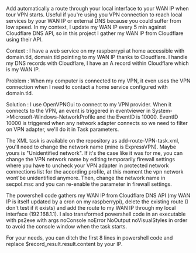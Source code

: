 Add automatically a route through your local interface to your WAN IP when tour VPN starts. Useful if you're using you VPN connection to reach local services by your WAN IP or external DNS because you could suffer from low speed. In my context, I update my WAN IP every 5 min against Cloudflare DNS API, so in this project I gather my WAN IP from Cloudflare using their API.

Context :
I have a web service on my raspberrypi at home accessible with domain.tld, domain.tld pointing to my WAN IP thanks to Cloudflare.
I handle my DNS records with Cloudflare, I have an A record within Cloudflare which is my WAN IP.

Problem :
When my computer is connected to my VPN, it even uses the VPN connection when I need to contact a home service configured with domain.tld.

Solution :
I use OpenVPNGui to connect to my VPN provider.
When it connects to the VPN, an event is triggered in eventviewer in System->Microsoft-Windows-NetworkProfile and the EventID is 10000.
EventID 10000 is triggered when any network adapter connects so we need to filter on VPN adapter, we'll do it in Task parameters.

The XML task is available on the repository as add-route-VPN-task.xml, you'll need to change the network name (mine is ExpressVPN).
Maybe yours is "Unidentified network". If it's the case like it was for me, you can change the VPN network name by editing temporarily firewall settings where you have to uncheck your VPN adapter in protected network connections list for the according profile, at this moment the vpn network wont'be unidentified anymore.
Then, change the network name in secpol.msc and you can re-enable the parameter in firewall settings.

The powershell code gathers my WAN IP from Cloudflare DNS API (my WAN IP is itself updated by a cron on my raspberrypi), delete the existing route (I don't test if it exists) and add the route to my WAN IP through my local interface (192.168.1.1).
I also transformed powershell code in an executable with ps2exe with args noConsole noError NoOutput noVisualStyles in order to avoid the console window when the task starts.

For your needs, you can ditch the first 8 lines in powershell code and replace $record_result.result.content by your IP.
